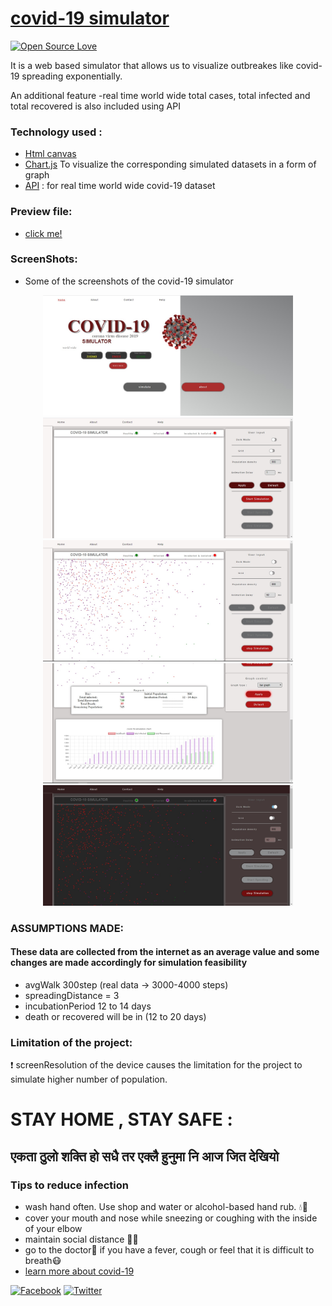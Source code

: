 # [covid-19 simulator](https://rawcdn.githack.com/s-4-m-a-n/covid-19-simulator/de5f2e8a61368dba24ca971836cdec03798aa839/main/index2.html)
[![Open Source Love](https://badges.frapsoft.com/os/v1/open-source-150x25.png?v=103)](https://github.com/s-4-m-a-n)

It is a web based simulator that allows us to visualize outbreakes like covid-19 spreading exponentially. 

An additional feature -real time world wide total cases, total infected and total recovered is also included using API

### Technology used :
 - [Html canvas](https://developer.mozilla.org/en-US/docs/Web/API/Canvas_API)
 - [Chart.js](https://www.chartjs.org/docs/latest/)
     To visualize the corresponding simulated datasets in a form of graph 
 - [API](https://documenter.getpostman.com/view/8854915/SzS7R6uu?version=latest) : for real time world wide covid-19 dataset 

### Preview file:
  - [click me!](https://rawcdn.githack.com/s-4-m-a-n/covid-19-simulator/de5f2e8a61368dba24ca971836cdec03798aa839/main/index2.html)


### ScreenShots:
  - Some of the screenshots of the covid-19 simulator 
  <div align="center">
    <img src="/screenshots/homePage.jpg" width="400px"</img> 
    <img src="/screenshots/simulator1.jpg" width="400px"</img> 
    <img src="/screenshots/simulator2.jpg" width="400px"</img> 
    <img src="/screenshots/simulator3.jpg" width="400px"</img> 
    <img src="/screenshots/simulator4.jpg" width="400px"</img> 
  </div>

### ASSUMPTIONS MADE:
  #### These data are collected from the internet as an average value and some changes are made accordingly for simulation feasibility 
  - avgWalk 300step (real data -> 3000-4000 steps)
  - spreadingDistance = 3
  - incubationPeriod 12 to 14 days 
  - death or recovered will be in (12 to 20 days)

### Limitation of the project:
 :exclamation: screenResolution of the device causes the limitation for the project to simulate higher number of population.
 
 # STAY HOME , STAY SAFE :
 
 
 ## एकता ठुलो शक्ति हो सधै तर एक्लै हुनुमा नि आज जित देखियो 
 
 ### Tips to reduce infection 
   - wash hand often. Use shop and water or alcohol-based hand rub. :droplet::clap:
   - cover your mouth and nose while sneezing or coughing with the inside of your elbow 
   - maintain social distance :two_men_holding_hands::no_entry_sign:
   - go to the doctor:hospital: if you have a fever, cough or feel that it is difficult to breath:mask:
   - [learn more about covid-19](https://www.who.int/emergencies/diseases/novel-coronavirus-2019/advice-for-public)
 
 
 
[![Facebook](https://img.shields.io/static/v1.svg?label=follow&message=@me&color=9cf&logo=facebook&style=flat&logoColor=white&colorA=informational)](https://www.facebook.com/suman.dhakal.39982) 
[![Twitter](https://img.shields.io/static/v1.svg?label=follow&message=@&color=grey&logo=twitter&style=flat&logoColor=white&colorA=critical)](https://twitter.com/s_4_m_A_N)
